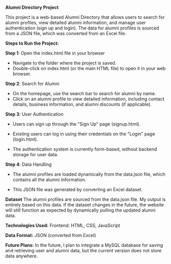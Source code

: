 **Alumni Directory Project**

This project is a web-based Alumni Directory that allows users to search for alumni profiles, view detailed alumni information, and manage user authentication (sign up and login). The data for alumni profiles is sourced from a JSON file, which was converted from an Excel file.

**Steps to Run the Project:**

**Step 1**: Open the index.html file in your browser

  - Navigate to the folder where the project is saved.
  - Double-click on index.html (or the main HTML file) to open it in your web browser.

**Step 2**: Search for Alumni

  - On the homepage, use the search bar to search for alumni by name.
  - Click on an alumni profile to view detailed information, including contact details, business information, and alumni             discounts (if applicable).

**Step 3**: User Authentication

  - Users can sign up through the "Sign Up" page (signup.html).

  - Existing users can log in using their credentials on the "Login" page (login.html).

  - The authentication system is currently form-based, without backend storage for user data.

**Step 4**: Data Handling

  - The alumni profiles are loaded dynamically from the data.json file, which contains all the alumni information.

  - This JSON file was generated by converting an Excel dataset.

**Dataset**
The alumni profiles are sourced from the data.json file. My output is entirely based on this data. If the dataset changes in the future, the website will still function as expected by dynamically pulling the updated alumni data.

**Technologies Used:**
Frontend: HTML, CSS, JavaScript

**Data Format:** JSON (converted from Excel)

**Future Plans:**
In the future, I plan to integrate a MySQL database for saving and retrieving user and alumni data, but the current version does not store data anywhere.
